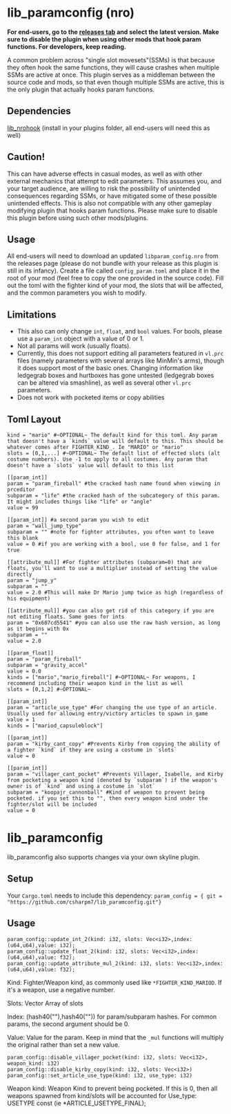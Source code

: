 # lib_paramconfig (nro)

**For end-users, go to the [releases tab](https://github.com/CSharpM7/lib_paramconfig/releases) and select the latest version. Make sure to disable the plugin when using other mods that hook param functions. For developers, keep reading.**

A common problem across "single slot movesets"(SSMs) is that because they often hook the same functions, they will cause crashes when multiple SSMs are active at once. This plugin serves as a middleman between the source code and mods, so that even though multiple SSMs are active, this is the only plugin that actually hooks param functions.

## Dependencies
[lib_nrohook](https://github.com/ultimate-research/nro-hook-plugin/releases) (install in your plugins folder, all end-users will need this as well)

## Caution!
This can have adverse effects in casual modes, as well as with other external mechanics that attempt to edit parameters. This assumes you, and your target audience, are willing to risk the possibility of unintended consequences regarding SSMs, or have mitigated some of these possible unintended effects. This is also not compatible with any other gameplay modifying plugin that hooks param functions. Please make sure to disable this plugin before using such other mods/plugins.

## Usage
All end-users will need to download an updated `libparam_config.nro` from the releases page (please do not bundle with your release as this plugin is still in its infancy). Create a file called `config_param.toml` and place it in the root of your mod (feel free to copy the one provided in the source code). Fill out the toml with the fighter kind of your mod, the slots that will be affected, and the common parameters you wish to modify.

## Limitations
- This also can only change `int`, `float`, and `bool` values. For bools, please use a `param_int` object with a value of 0 or 1.
- Not all params will work (usually floats).
- Currently, this does not support editing all parameters featured in `vl.prc` files (namely parameters with several arrays like MinMin's arms), though it does support most of the basic ones. Changing information like ledgegrab boxes and hurtboxes has gone untested (ledgegrab boxes can be altered via smashline), as well as several other `vl.prc` parameters.
- Does not work with pocketed items or copy abilities

## Toml Layout

```
kind = "mario" #~OPTIONAL~ The default kind for this toml. Any param that doesn't have a `kinds` value will default to this. This should be whatever comes after FIGHTER_KIND_. Ie "MARIO" or "mario"
slots = [0,1,...] #~OPTIONAL~ The default list of effected slots (alt costume numbers). Use -1 to apply to all costumes. Any param that doesn't have a `slots` value will default to this list

[[param_int]]
param = "param_fireball" #the cracked hash name found when viewing in prceditor
subparam = "life" #the cracked hash of the subcategory of this param. It might includes things like "life" or "angle"
value = 99 

[[param_int]] #a second param you wish to edit
param = "wall_jump_type" 
subparam = "" #note for fighter attributes, you often want to leave this blank
value = 0 #if you are working with a bool, use 0 for false, and 1 for true

[[attribute_mul]] #For fighter attributes (subparam=0) that are floats, you'll want to use a multiplier instead of setting the value directly
param = "jump_y" 
subparam = ""
value = 2.0 #This will make Dr Mario jump twice as high (regardless of his equipment)

[[attribute_mul]] #you can also get rid of this category if you are not editing floats. Same goes for ints
param = "0x607cd5541" #you can also use the raw hash version, as long as it begins with 0x
subparam = ""
value = 2.0

[[param_float]]
param = "param_fireball"
subparam = "gravity_accel"
value = 0.0
kinds = ["mario","mario_fireball"] #~OPTIONAL~ For weapons, I recommend including their weapon kind in the list as well
slots = [0,1,2] #~OPTIONAL~

[[param_int]]
param = "article_use_type" #For changing the use type of an article. Usually used for allowing entry/victory articles to spawn in game
value = 1
kinds = ["mariod_capsuleblock"]

[[param_int]]
param = "kirby_cant_copy" #Prevents Kirby from copying the ability of a fighter `kind` if they are using a costume in `slots`
value = 0

[[param_int]]
param = "villager_cant_pocket" #Prevents Villager, Isabelle, and Kirby from pocketing a weapon kind (denoted by `subparam`) if the weapon's owner is of `kind` and using a costume in `slot`
subparam = "koopajr_cannonball" #Kind of weapon to prevent being pocketed. if you set this to "", then every weapon kind under the fighter/slot will be included
value = 0
```

# lib_paramconfig

lib_paramconfig also supports changes via your own skyline plugin.

## Setup
Your `Cargo.toml` needs to include this dependency:
`param_config = { git = "https://github.com/csharpm7/lib_paramconfig.git"}`

## Usage
```
param_config::update_int_2(kind: i32, slots: Vec<i32>,index: (u64,u64),value: i32);
param_config::update_float_2(kind: i32, slots: Vec<i32>,index: (u64,u64),value: f32);
param_config::update_attribute_mul_2(kind: i32, slots: Vec<i32>,index: (u64,u64),value: f32);
```
Kind: Fighter/Weapon kind, as commonly used like `*FIGHTER_KIND_MARIOD`. If it's a weapon, use a negative number.

Slots: Vector Array of slots

Index: (hash40(""),hash40("")) for param/subparam hashes. For common params, the second argument should be 0.

Value: Value for the param. Keep in mind that the `_mul` functions will multiply the original rather than set a new value.

```
param_config::disable_villager_pocket(kind: i32, slots: Vec<i32>, weapon_kind: i32)
param_config::disable_kirby_copy(kind: i32, slots: Vec<i32>)
param_config::set_article_use_type(kind: i32, use_type: i32)
```

Weapon kind: Weapon Kind to prevent being pocketed. If this is 0, then all weapons spawned from kind/slots will be accounted for
Use_type: USETYPE const (ie *ARTICLE_USETYPE_FINAL);